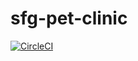 # sfg-pet-clinic
[![CircleCI](https://circleci.com/gh/liubagha/sfg-pet-clinic.svg?style=svg&circle-token=09aa9ba8482db96cbb2aed491a47217a9fc5f7c7)](https://circleci.com/gh/liubagha/sfg-pet-clinic)